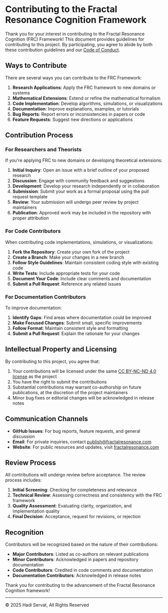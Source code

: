 # Contributing to the Fractal Resonance Cognition Framework

Thank you for your interest in contributing to the Fractal Resonance Cognition (FRC) Framework! This document provides guidelines for contributing to this project. By participating, you agree to abide by both these contribution guidelines and our [Code of Conduct](CODE_OF_CONDUCT.md).

## Ways to Contribute

There are several ways you can contribute to the FRC Framework:

1. **Research Applications**: Apply the FRC framework to new domains or systems
2. **Mathematical Extensions**: Extend or refine the mathematical formalism
3. **Code Implementation**: Develop algorithms, simulations, or visualizations
4. **Documentation**: Improve explanations, examples, or tutorials
5. **Bug Reports**: Report errors or inconsistencies in papers or code
6. **Feature Requests**: Suggest new directions or applications

## Contribution Process

### For Researchers and Theorists

If you're applying FRC to new domains or developing theoretical extensions:

1. **Initial Inquiry**: Open an issue with a brief outline of your proposed research
2. **Discussion**: Engage with community feedback and suggestions
3. **Development**: Develop your research independently or in collaboration
4. **Submission**: Submit your work as a formal proposal using the pull request template
5. **Review**: Your submission will undergo peer review by project maintainers
6. **Publication**: Approved work may be included in the repository with proper attribution

### For Code Contributors

When contributing code implementations, simulations, or visualizations:

1. **Fork the Repository**: Create your own fork of the project
2. **Create a Branch**: Make your changes in a new branch
3. **Follow Style Guidelines**: Maintain consistent coding style with existing code
4. **Write Tests**: Include appropriate tests for your code
5. **Document Your Code**: Include clear comments and documentation
6. **Submit a Pull Request**: Reference any related issues

### For Documentation Contributors

To improve documentation:

1. **Identify Gaps**: Find areas where documentation could be improved
2. **Make Focused Changes**: Submit small, specific improvements
3. **Follow Format**: Maintain consistent style and formatting
4. **Submit a Pull Request**: Explain the rationale for your changes

## Intellectual Property and Licensing

By contributing to this project, you agree that:

1. Your contributions will be licensed under the same [CC BY-NC-ND 4.0 license](LICENSE) as the project
2. You have the right to submit the contributions
3. Substantial contributions may warrant co-authorship on future publications, at the discretion of the project maintainers
4. Minor bug fixes or editorial changes will be acknowledged in release notes

## Communication Channels

- **GitHub Issues**: For bug reports, feature requests, and general discussion
- **Email**: For private inquiries, contact publish@fractalresonance.com
- **Website**: For public resources and updates, visit [fractalresonance.com](https://fractalresonance.com)

## Review Process

All contributions will undergo review before acceptance. The review process includes:

1. **Initial Screening**: Checking for completeness and relevance
2. **Technical Review**: Assessing correctness and consistency with the FRC framework
3. **Quality Assessment**: Evaluating clarity, organization, and implementation quality
4. **Final Decision**: Acceptance, request for revisions, or rejection

## Recognition

Contributors will be recognized based on the nature of their contributions:

- **Major Contributors**: Listed as co-authors on relevant publications
- **Minor Contributors**: Acknowledged in papers and repository documentation
- **Code Contributors**: Credited in code comments and documentation
- **Documentation Contributors**: Acknowledged in release notes

Thank you for contributing to the advancement of the Fractal Resonance Cognition framework!

---

© 2025 Hadi Servat, All Rights Reserved